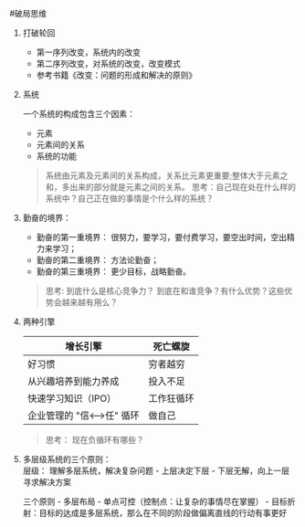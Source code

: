 #破局思维

1. 打破轮回
    - 第一序列改变，系统内的改变
    - 第二序列改变，对系统的改变，改变模式
    - 参考书籍《改变：问题的形成和解决的原则》

2. 系统

    一个系统的构成包含三个因素：
    - 元素
    - 元素间的关系
    - 系统的功能
    > 系统由元素及元素间的关系构成，关系比元素更重要;整体大于元素之和，多出来的部分就是元素之间的关系。
    >思考：自己现在处在什么样的系统中？自己正在做的事情是个什么样的系统？

3. 勤奋的境界：
    - 勤奋的第一重境界： 很努力，要学习，要付费学习，要空出时间，空出精力来学习；
    - 勤奋的第二重境界： 方法论勤奋；
    - 勤奋的第三重境界： 更少目标，战略勤奋。

    >思考: 到底什么是核心竞争力？ 到底在和谁竞争？有什么优势？这些优势会越来越有用么？

4. 两种引擎

   
   | 增长引擎 | 死亡螺旋 |
   |--------|------- |
   | 好习惯 | 穷者越穷 |
   | 从兴趣培养到能力养成 | 投入不足 |
   | 快速学习知识（IPO）| 工作狂循环 |
   | 企业管理的 "信<-->任" 循环 | 做自己 |

   > 思考： 现在负循环有哪些？

5. 多层级系统的三个原则：    
    层级： 理解多层系统，解决复杂问题
        - 上层决定下层
        - 下层无解，向上一层寻求解决方案
    
    三个原则 
        - 多层布局
        - 单点可控（控制点：让复杂的事情尽在掌握）
        - 目标折射：目标的达成是多层系统，那么在不同的阶段做偏离直线的行动有事更好